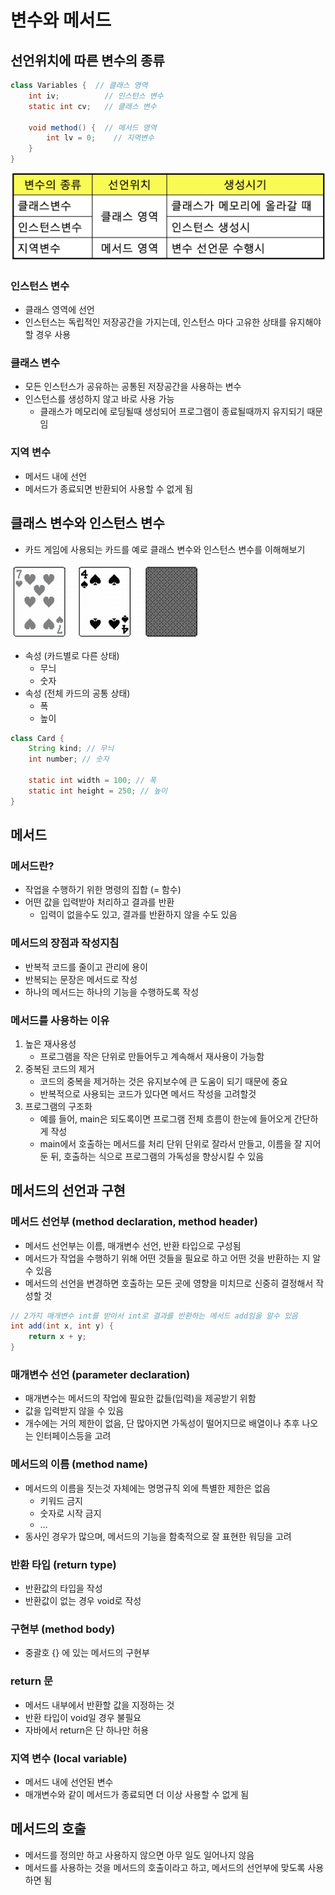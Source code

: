 # 변수와 메서드

## 선언위치에 따른 변수의 종류

```java
class Variables {  // 클래스 영역
	int iv;          // 인스턴스 변수
	static int cv;   // 클래스 변수

	void method() {  // 메서드 영역
		int lv = 0;    // 지역변수
	}
}
```

![images/variable_method/1.png](images/variable_method/1.png)

### 인스턴스 변수

- 클래스 영역에 선언
- 인스턴스는 독립적인 저장공간을 가지는데, 인스턴스 마다 고유한 상태를 유지해야 할 경우 사용

### 클래스 변수

- 모든 인스턴스가 공유하는 공통된 저장공간을 사용하는 변수
- 인스턴스를 생성하지 않고 바로 사용 가능
  - 클래스가 메모리에 로딩될때 생성되어 프로그램이 종료될때까지 유지되기 때문임

### 지역 변수

- 메서드 내에 선언
- 메서드가 종료되면 반환되어 사용할 수 없게 됨

## 클래스 변수와 인스턴스 변수

- 카드 게임에 사용되는 카드를 예로 클래스 변수와 인스턴스 변수를 이해해보기

![images/variable_method/2.png](images/variable_method/2.png)

- 속성 (카드별로 다른 상태)
  - 무늬
  - 숫자
- 속성 (전체 카드의 공통 상태)
  - 폭
  - 높이

```java
class Card {
	String kind; // 무늬
	int number; // 숫자

	static int width = 100; // 폭
	static int height = 250; // 높이
}
```

## 메서드

### 메서드란?

- 작업을 수행하기 위한 명령의 집합 (= 함수)
- 어떤 값을 입력받아 처리하고 결과를 반환
  - 입력이 없을수도 있고, 결과를 반환하지 않을 수도 있음

### 메서드의 장점과 작성지침

- 반복적 코드를 줄이고 관리에 용이
- 반복되는 문장은 메서드로 작성
- 하나의 메서드는 하나의 기능을 수행하도록 작성

### 메서드를 사용하는 이유

1. 높은 재사용성
   - 프로그램을 작은 단위로 만들어두고 계속해서 재사용이 가능함
2. 중복된 코드의 제거
   - 코드의 중복을 제거하는 것은 유지보수에 큰 도움이 되기 때문에 중요
   - 반복적으로 사용되는 코드가 있다면 메서드 작성을 고려할것
3. 프로그램의 구조화
   - 예를 들어, main은 되도록이면 프로그램 전체 흐름이 한눈에 들어오게 간단하게 작성
   - main에서 호출하는 메서드를 처리 단위 단위로 잘라서 만들고, 이름을 잘 지어둔 뒤, 호출하는 식으로 프로그램의 가독성을 향상시킬 수 있음

## 메서드의 선언과 구현

### 메서드 선언부 (method declaration, method header)

- 메서드 선언부는 이름, 매개변수 선언, 반환 타입으로 구성됨
- 메서드가 작업을 수행하기 위해 어떤 것들을 필요로 하고 어떤 것을 반환하는 지 알 수 있음
- 메서드의 선언을 변경하면 호출하는 모든 곳에 영향을 미치므로 신중히 결정해서 작성할 것

```java
// 2가지 매개변수 int를 받아서 int로 결과를 반환하는 메서드 add임을 알수 있음
int add(int x, int y) {
	return x + y;
}
```

### 매개변수 선언 (parameter declaration)

- 매개변수는 메서드의 작업에 필요한 값들(입력)을 제공받기 위함
- 값을 입력받지 않을 수 있음
- 개수에는 거의 제한이 없음, 단 많아지면 가독성이 떨어지므로 배열이나 추후 나오는 인터페이스등을 고려

### 메서드의 이름 (method name)

- 메서드의 이름을 짓는것 자체에는 명명규칙 외에 특별한 제한은 없음
  - 키워드 금지
  - 숫자로 시작 금지
  - …
- 동사인 경우가 많으며, 메서드의 기능을 함축적으로 잘 표현한 워딩을 고려

### 반환 타입 (return type)

- 반환값의 타입을 작성
- 반환값이 없는 경우 void로 작성

### 구현부 (method body)

- 중괄호 {} 에 있는 메서드의 구현부

### return 문

- 메서드 내부에서 반환할 값을 지정하는 것
- 반환 타입이 void일 경우 불필요
- 자바에서 return은 단 하나만 허용

### 지역 변수 (local variable)

- 메서드 내에 선언된 변수
- 매개변수와 같이 메서드가 종료되면 더 이상 사용할 수 없게 됨

## 메서드의 호출

- 메서드를 정의만 하고 사용하지 않으면 아무 일도 일어나지 않음
- 메서드를 사용하는 것을 메서드의 호출이라고 하고, 메서드의 선언부에 맞도록 사용하면 됨
